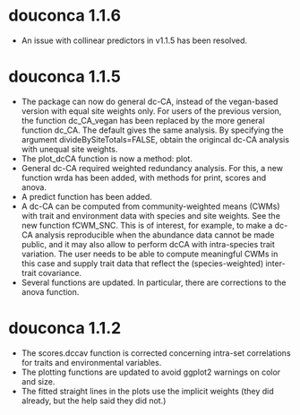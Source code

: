 # douconca 1.1.6
* An issue with collinear predictors in v1.1.5 has been resolved.

# douconca 1.1.5

* The package can now do general dc-CA, instead of the vegan-based version with equal
site weights only. For users of the previous version, the function 
dc_CA_vegan has been replaced by the more general function dc_CA. 
The default gives the same analysis. By specifying
the argument divideBySiteTotals=FALSE, obtain the origincal dc-CA analysis
with unequal site weights.
* The plot_dcCA function is now a method: plot.
* General dc-CA required weighted redundancy analysis. For this, a new function
wrda has been added, with methods for print, scores and anova.
* A predict function has been added.
* A dc-CA can be computed from community-weighted means (CWMs) with
trait and environment data with species and site weights. See the new function fCWM_SNC. This is of interest, for example,
to make a dc-CA analysis reproducible when the abundance data cannot be made public, and
it may also allow to perform dcCA with intra-species trait variation. 
The user needs to be able to compute meaningful CWMs in this case and supply 
trait data that reflect the (species-weighted) inter-trait covariance.
* Several functions are updated. In particular, there are corrections to
the anova function.

# douconca 1.1.2

* The scores.dccav function is corrected concerning intra-set correlations for traits and environmental variables.
* The plotting functions are updated to avoid ggplot2 warnings on color and size.
* The fitted straight lines in the plots use the implicit weights (they did already, but the help said they did not.)

